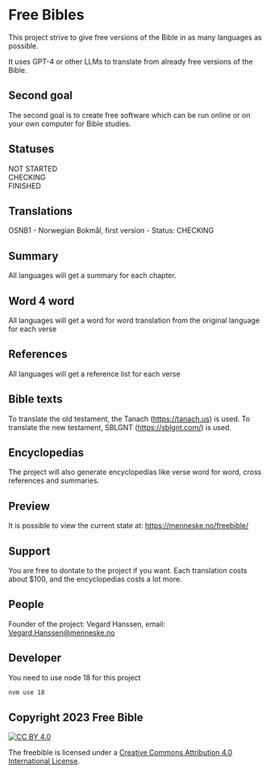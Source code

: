 # Free Bibles
This project strive to give free versions of the Bible in as many languages as possible.

It uses GPT-4 or other LLMs to translate from already free versions of the Bible.

## Second goal
The second goal is to create free software which can be run online or on your own computer for Bible studies.

## Statuses

NOT STARTED  
CHECKING  
FINISHED

## Translations
OSNB1 - Norwegian Bokmål, first version - Status: CHECKING

## Summary
All languages will get a summary for each chapter.

## Word 4 word
All languages will get a word for word translation from the original language for each verse

## References
All languages will get a reference list for each verse

## Bible texts
To translate the old testament, the Tanach (https://tanach.us) is used.
To translate the new testament, SBLGNT (https://sblgnt.com/) is used.

## Encyclopedias
The project will also generate encyclopedias like verse word for word, cross references and summaries.

## Preview
It is possible to view the current state at: https://menneske.no/freebible/

## Support

You are free to dontate to the project if you want. Each translation costs about $100, and the encyclopedias costs a lot more.

## People

Founder of the project: Vegard Hanssen, email: Vegard.Hanssen@menneske.no

## Developer

You need to use node 18 for this project
```bash
nvm use 18
```

## Copyright 2023 Free Bible

[![CC BY 4.0](https://i.creativecommons.org/l/by/4.0/88x31.png)](https://creativecommons.org/licenses/by/4.0/)

The freebible is licensed under a [Creative Commons Attribution 4.0 International License](https://creativecommons.org/licenses/by/4.0/).